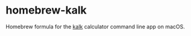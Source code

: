 # homebrew-kalk

Homebrew formula for the [kalk](https://github.com/xoofx/kalk) calculator command line app on macOS.